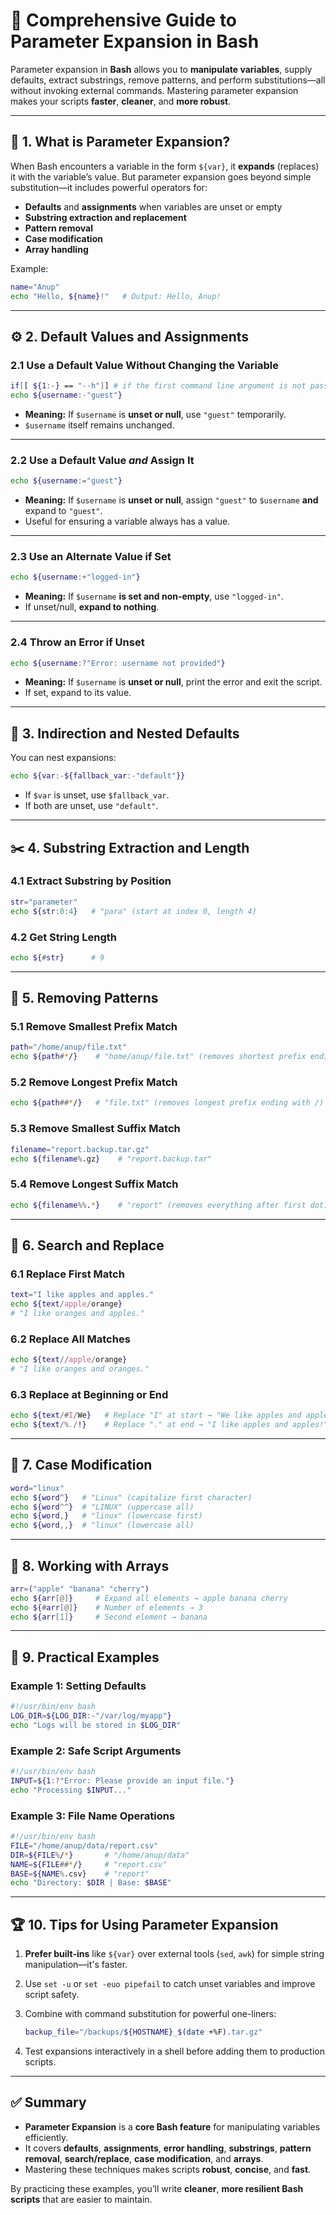
# 🐚 Comprehensive Guide to Parameter Expansion in Bash

Parameter expansion in **Bash** allows you to **manipulate variables**, supply defaults, extract substrings, remove patterns, and perform substitutions—all without invoking external commands. Mastering parameter expansion makes your scripts **faster**, **cleaner**, and **more robust**.

---

## 📖 1. What is Parameter Expansion?

When Bash encounters a variable in the form `${var}`, it **expands** (replaces) it with the variable’s value. But parameter expansion goes beyond simple substitution—it includes powerful operators for:

- **Defaults** and **assignments** when variables are unset or empty  
- **Substring extraction and replacement**  
- **Pattern removal**  
- **Case modification**  
- **Array handling**

Example:
```bash
name="Anup"
echo "Hello, ${name}!"   # Output: Hello, Anup!
````

---

## ⚙️ 2. Default Values and Assignments

### 2.1 Use a Default Value Without Changing the Variable

```bash
if[[ ${1:-} == "--h"]] # if the first command line argument is not passed, it becomes "" == "--h"
echo ${username:-"guest"}  
```

* **Meaning:** If `$username` is **unset or null**, use `"guest"` temporarily.
* `$username` itself remains unchanged.

---

### 2.2 Use a Default Value *and* Assign It

```bash
echo ${username:="guest"}
```

* **Meaning:** If `$username` is **unset or null**, assign `"guest"` to `$username` **and** expand to `"guest"`.
* Useful for ensuring a variable always has a value.

---

### 2.3 Use an Alternate Value if Set

```bash
echo ${username:+"logged-in"}
```

* **Meaning:** If `$username` **is set and non-empty**, use `"logged-in"`.
* If unset/null, **expand to nothing**.

---

### 2.4 Throw an Error if Unset

```bash
echo ${username:?"Error: username not provided"}
```

* **Meaning:** If `$username` is **unset or null**, print the error and exit the script.
* If set, expand to its value.

---

## 🔄 3. Indirection and Nested Defaults

You can nest expansions:

```bash
echo ${var:-${fallback_var:-"default"}}
```

* If `$var` is unset, use `$fallback_var`.
* If both are unset, use `"default"`.

---

## ✂️ 4. Substring Extraction and Length

### 4.1 Extract Substring by Position

```bash
str="parameter"
echo ${str:0:4}   # "para" (start at index 0, length 4)
```

### 4.2 Get String Length

```bash
echo ${#str}      # 9
```

---

## 🧹 5. Removing Patterns

### 5.1 Remove Smallest Prefix Match

```bash
path="/home/anup/file.txt"
echo ${path#*/}    # "home/anup/file.txt" (removes shortest prefix ending with /)
```

### 5.2 Remove Longest Prefix Match

```bash
echo ${path##*/}   # "file.txt" (removes longest prefix ending with /)
```

### 5.3 Remove Smallest Suffix Match

```bash
filename="report.backup.tar.gz"
echo ${filename%.gz}    # "report.backup.tar"
```

### 5.4 Remove Longest Suffix Match

```bash
echo ${filename%%.*}    # "report" (removes everything after first dot)
```

---

## 🔁 6. Search and Replace

### 6.1 Replace First Match

```bash
text="I like apples and apples."
echo ${text/apple/orange}   
# "I like oranges and apples."
```

### 6.2 Replace All Matches

```bash
echo ${text//apple/orange}  
# "I like oranges and oranges."
```

### 6.3 Replace at Beginning or End

```bash
echo ${text/#I/We}   # Replace "I" at start → "We like apples and apples."
echo ${text/%./!}    # Replace "." at end → "I like apples and apples!"
```

---

## 🧰 7. Case Modification

```bash
word="linux"
echo ${word^}   # "Linux" (capitalize first character)
echo ${word^^}  # "LINUX" (uppercase all)
echo ${word,}   # "linux" (lowercase first)
echo ${word,,}  # "linux" (lowercase all)
```

---

## 📂 8. Working with Arrays

```bash
arr=("apple" "banana" "cherry")
echo ${arr[@]}     # Expand all elements → apple banana cherry
echo ${#arr[@]}    # Number of elements → 3
echo ${arr[1]}     # Second element → banana
```

---

## 🧪 9. Practical Examples

### Example 1: Setting Defaults

```bash
#!/usr/bin/env bash
LOG_DIR=${LOG_DIR:-"/var/log/myapp"}
echo "Logs will be stored in $LOG_DIR"
```

### Example 2: Safe Script Arguments

```bash
#!/usr/bin/env bash
INPUT=${1:?"Error: Please provide an input file."}
echo "Processing $INPUT..."
```

### Example 3: File Name Operations

```bash
#!/usr/bin/env bash
FILE="/home/anup/data/report.csv"
DIR=${FILE%/*}       # "/home/anup/data"
NAME=${FILE##*/}     # "report.csv"
BASE=${NAME%.csv}    # "report"
echo "Directory: $DIR | Base: $BASE"
```

---

## 🏆 10. Tips for Using Parameter Expansion

1. **Prefer built-ins** like `${var}` over external tools (`sed`, `awk`) for simple string manipulation—it's faster.
2. Use `set -u` or `set -euo pipefail` to catch unset variables and improve script safety.
3. Combine with command substitution for powerful one-liners:

   ```bash
   backup_file="/backups/${HOSTNAME}_$(date +%F).tar.gz"
   ```
4. Test expansions interactively in a shell before adding them to production scripts.

---

## ✅ Summary

* **Parameter Expansion** is a **core Bash feature** for manipulating variables efficiently.
* It covers **defaults**, **assignments**, **error handling**, **substrings**, **pattern removal**, **search/replace**, **case modification**, and **arrays**.
* Mastering these techniques makes scripts **robust**, **concise**, and **fast**.

By practicing these examples, you’ll write **cleaner**, **more resilient Bash scripts** that are easier to maintain.
